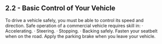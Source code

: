 ## 2.2 - Basic Control of Your Vehicle
To drive a vehicle safely, you must be able to control its speed and direction. Safe operation of a commercial vehicle requires skill in:
· Accelerating.
· Steering.
· Stopping.
· Backing safely.
Fasten your seatbelt when on the road. Apply the parking brake when you leave your vehicle.